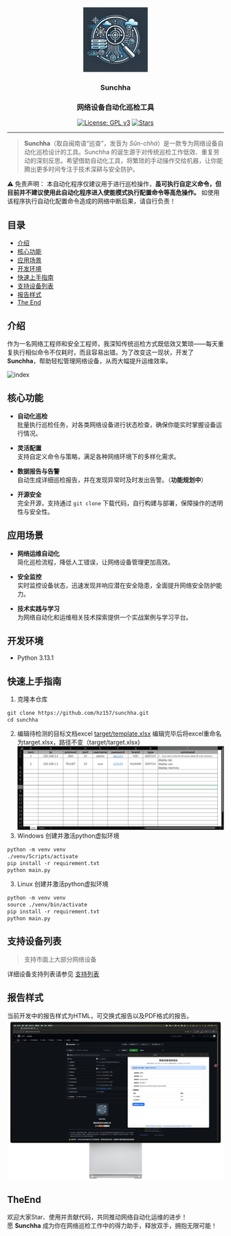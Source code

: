 # 
<p align="center"><img src= "./docs/images/lg.jpg" alt="Sunchha" width="150" /></p>
<h3 align="center">Sunchha</h3>
<h3 align="center">网络设备自动化巡检工具</h3>
<p align="center">
  <a href="https://www.gnu.org/licenses/gpl-3.0.html#license-text"><img src="https://img.shields.io/github/license/hz157/Sunchha" alt="License: GPL v3"></a>
  <a href="https://github.com/hz157/Sunchha"><img src="https://img.shields.io/github/stars/hz157/Sunchha" alt="Stars"></a>  
</p>
<hr/>

> **Sunchha**（取自闽南语“巡查”，发音为 *Sûn-chhá*）是一款专为网络设备自动化巡检设计的工具。Sunchha 的诞生源于对传统巡检工作低效、重复劳动的深刻反思。希望借助自动化工具，将繁琐的手动操作交给机器，让你能腾出更多时间专注于技术深耕与安全防护。

⚠️ 免责声明：
本自动化程序仅建议用于进行巡检操作，**虽可执行自定义命令，但目前并不建议使用此自动化程序进入使能模式执行配置命令等高危操作。**
如使用该程序执行自动化配置命令造成的网络中断后果，请自行负责！

## 目录

- [介绍](#介绍)
- [核心功能](#核心功能)
- [应用场景](#应用场景)
- [开发环境](#开发环境)
- [快速上手指南](#快速上手指南)
- [支持设备列表](#支持设备列表)
- [报告样式](#报告样式)
- [The End](#TheEnd)

## 介绍



作为一名网络工程师和安全工程师，我深知传统巡检方式既低效又繁琐——每天重复执行相似命令不仅耗时，而且容易出错。为了改变这一现状，开发了 **Sunchha**，帮助轻松管理网络设备，从而大幅提升运维效率。


![index](./docs/images/2025-03-05_00.19.33.png)


## 核心功能

- **自动化巡检**  
  批量执行巡检任务，对各类网络设备进行状态检查，确保你能实时掌握设备运行情况。

- **灵活配置**  
  支持自定义命令与策略，满足各种网络环境下的多样化需求。

- **数据报告与告警**  
  自动生成详细巡检报告，并在发现异常时及时发出告警。（**功能规划中**）

- **开源安全**  
  完全开源，支持通过 `git clone` 下载代码，自行构建与部署，保障操作的透明性与安全性。



## 应用场景

- **网络运维自动化**  
  简化巡检流程，降低人工错误，让网络设备管理更加高效。

- **安全监控**  
  实时监控设备状态，迅速发现并响应潜在安全隐患，全面提升网络安全防护能力。

- **技术实践与学习**  
  为网络自动化和运维相关技术探索提供一个实战案例与学习平台。

## 开发环境
- Python 3.13.1 

## 快速上手指南
1. 克隆本仓库
```
git clone https://github.com/hz157/sunchha.git
cd sunchha
```
2. 编辑待检测的目标文档excel [target/template.xlsx](./target/template.xlsx) 编辑完毕后将excel重命名为target.xlsx，路径不变（target/target.xlsx)
![template.xlsx](./docs/images/2025-02-25_22-46-26.png)
3. Windows 创建并激活python虚拟环境
```
python -m venv venv
./venv/Scripts/activate
pip install -r requirement.txt
python main.py
```
3. Linux 创建并激活python虚拟环境
```
python -m venv venv
source ./venv/bin/activate
pip install -r requirement.txt
python main.py
```



## 支持设备列表

> 支持市面上大部分网络设备

详细设备支持列表请参见 [支持列表](./docs/support_brand.md)



## 报告样式
当前开发中的报告样式为HTML，可交换式报告以及PDF格式的报告。
![report](./docs/images/2025-03-05_00.24.23.png)


## TheEnd
欢迎大家Star、使用并贡献代码，共同推动网络自动化运维的进步！<br>
愿 **Sunchha** 成为你在网络巡检工作中的得力助手，释放双手，拥抱无限可能！


